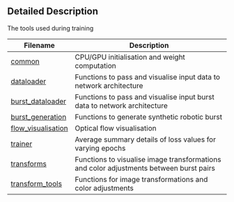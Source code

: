 ## Detailed Description
The tools used during training


| Filename | Description |  
| ---------| ----------- |
| [common](/tools/common.py) | CPU/GPU initialisation and weight computation |
| [dataloader](/tools/dataloader.py) | Functions to pass and visualise input data to network architecture |
| [burst_dataloader](/tools/burst_dataloader.py) | Functions to pass and visualise input burst data to network architecture |
| [burst_generation](/tools/burst_generation.py) | Functions to generate synthetic robotic burst |
| [flow_visualisation](/tools/flow_visualisation.py) | Optical flow visualisation |
| [trainer](/tools/trainer.py) | Average summary details of loss values for varying epochs |
| [transforms](/tools/transforms.py) | Functions to visualise image transformations and color adjustments between burst pairs |
| [transform_tools](/tools/transform_tools.py) | Functions for image transformations and color adjustments |
